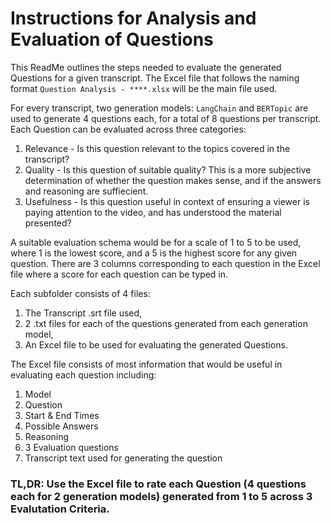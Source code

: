 # Instructions for Analysis and Evaluation of Questions

This ReadMe outlines the steps needed to evaluate the generated Questions for a given transcript. 
The Excel file that follows the naming format `Question Analysis - ****.xlsx` will be the main file used. 

For every transcript, two generation models: `LangChain` and `BERTopic` are used to generate 4 questions each, for a total of 8 questions per transcript. 
Each Question can be evaluated across three categories:
1. Relevance - Is this question relevant to the topics covered in the transcript? 
2. Quality - Is this question of suitable quality? This is a more subjective determination of whether the question makes sense, and if the answers and reasoning are suffiecient.
3. Usefulness - Is this question useful in context of ensuring a viewer is paying attention to the video, and has understood the material presented?

A suitable evaluation schema would be for a scale of 1 to 5 to be used, where 1 is the lowest score, and a 5 is the highest score for any given question. There are 3 columns corresponding to each question in the Excel file where a score for each question can be typed in.

Each subfolder consists of 4 files: 
1. The Transcript .srt file used,
2. 2 .txt files for each of the questions generated from each generation model,
3. An Excel file to be used for evaluating the generated Questions.

The Excel file consists of most information that would be useful in evaluating each question including: 
1. Model
2. Question
3. Start & End Times
4. Possible Answers
5. Reasoning
6. 3 Evaluation questions
7. Transcript text used for generating the question

### TL,DR: Use the Excel file to rate each Question (4 questions each for 2 generation models) generated from 1 to 5 across 3 Evalutation Criteria.